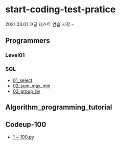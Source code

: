 # start-coding-test-pratice
2021.03.01 코딩 테스트 연습 시작 ~ 

## Programmers

### Level01


### SQL
* [01_select](https://github.com/jaedeokhan/start-coding-test-pratice/tree/main/programmers/sql/01_select)
* [02_sum_max_min](https://github.com/jaedeokhan/start-coding-test-pratice/tree/main/programmers/sql/02_sum_max_min)
* [03_group_by](https://github.com/jaedeokhan/start-coding-test-pratice/tree/main/programmers/sql/03_group_by)


## Algorithm_programming_tutorial


## Codeup-100
* [1 ~ 100.py](https://github.com/jaedeokhan/start-coding-test-pratice/tree/main/codeup-100)



